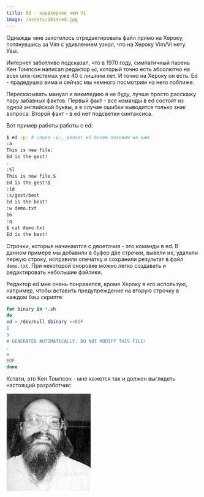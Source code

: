 ```yaml
---
title: Ed - хардкорнее чем Vi
image: /assets/2014/ed.jpg
---
```

Однажды мне захотелось отредактировать файл прямо на Хероку,
потянувшись за Vim с удивлением узнал, что на Хероку Vim/Vi нету. Увы.

Интернет заботливо подсказал, что в 1970 году, симпатичный парень Кен Томпсон написал редактор `ed`,
который точно есть абсолютно на всех unix-системах уже 40 с лишним лет.
И точно на Хероку он есть.
Ed - прадедушка вима и сейчас мы немного посмотрим на него поближе. 

Пересказывать мануал и википедию я не буду, лучше просто расскажу пару забавных фактов.
Первый факт - все команды в ed состоят из одной английской буквы,
а в случае ошибки выводится только знак вопроса. Второй факт - в ed нет подсветки синтаксиса. 

Вот пример работы работы с ed:

``` bash
$ ed -p: # опция -p:, делает ed более похожим на вим
:a
This is new file.
Ed is the gest!
.
:%l
This is new file.$
Ed is the gest!$
:1d
:s/gest/best
Ed is the best!
:w demo.txt
16
:q
$ cat demo.txt
Ed is the best!
```

Строчки, которые начинаются с двоеточия - это команды в ed. В данном примере мы добавили в буфер 
две строчки, вывели их, удалили первую строку, исправили опечатку и
сохранили результат в файл `demo.txt`. При некоторой сноровке можно легко создавать
и редактировать небольшие файлики.

Редактор ed мне очень понравился, кроме Хероку я его использую, например,
чтобы вставить предупреждение на вторую строчку в каждом баш скрипте:

``` bash
for binary in *.sh
do
ed > /dev/null $binary <<EOF
1
a
# GENERATED AUTOMATICALLY. DO NOT MODIFY THIS FILE!
.
w
EOF
done
```

Кстати, это Кен Томпсон - мне кажется так и должен выглядеть настоящий разработчик:

![](/assets/2014/Ken_Thompson_02.jpg)

